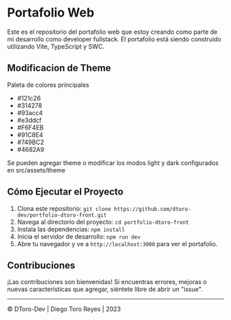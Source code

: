 # Portafolio Web

Este es el repositorio del portafolio web que estoy creando como parte de mi desarrollo como developer fullstack. El portafolio está siendo construido utilizando Vite, TypeScript y SWC.

## Modificacion de Theme

Paleta de colores principales
 - #121c26
 - #314278
 - #93acc4
 - #e3ddcf
 - #F6F4EB
 - #91C8E4
 - #749BC2
 - #4682A9

Se pueden agregar theme o modificar los modos light y dark configurados en src/assets/theme

<!-- 
## Estructura del Proyecto

Sin estructura de momento -->

## Cómo Ejecutar el Proyecto

1. Clona este repositorio: `git clone https://github.com/dtoro-dev/portfolio-dtoro-front.git`
2. Navega al directorio del proyecto: `cd portfolio-dtoro-front`
3. Instala las dependencias: `npm install`
4. Inicia el servidor de desarrollo: `npm run dev`
5. Abre tu navegador y ve a `http://localhost:3000` para ver el portafolio.

## Contribuciones

¡Las contribuciones son bienvenidas! Si encuentras errores, mejoras o nuevas características que agregar, siéntete libre de abrir un "issue".

---
© DToro-Dev | Diego Toro Reyes | 2023
<!--  | [Enlace a tu sitio web o perfil en redes sociales] -->
